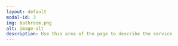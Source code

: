 ```yaml
---
layout: default
modal-id: 3
img: bathroom.png
alt: image-alt
description: Use this area of the page to describe the service
---
```

